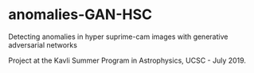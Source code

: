 # anomalies-GAN-HSC
Detecting anomalies in hyper suprime-cam images with generative adversarial networks

Project at the Kavli Summer Program in Astrophysics, UCSC - July 2019.
